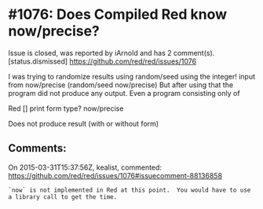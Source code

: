 
#1076: Does Compiled Red know now/precise?
================================================================================
Issue is closed, was reported by iArnold and has 2 comment(s).
[status.dismissed]
<https://github.com/red/red/issues/1076>

I was trying to randomize results using random/seed using the integer! input from now/precise
(random/seed now/precise) 
But after using that the program did not produce any output. 
Even a program consisting only of 

Red []
print form type? now/precise

Does not produce result (with or without form)



Comments:
--------------------------------------------------------------------------------

On 2015-03-31T15:37:56Z, kealist, commented:
<https://github.com/red/red/issues/1076#issuecomment-88136858>

    `now` is not implemented in Red at this point.  You would have to use a library call to get the time.    

